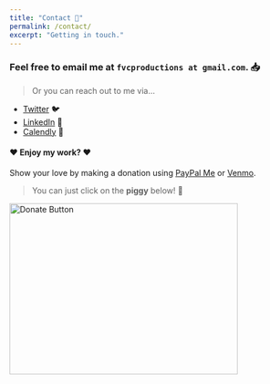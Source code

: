 ```yaml
---
title: "Contact 📨️"
permalink: /contact/
excerpt: "Getting in touch."
---
```


### Feel free to email me at `fvcproductions at gmail.com`. 📥

> Or you can reach out to me via...

- <a href="http://twitter.com/fvcproductions" target="_blank">Twitter</a> 🐦️
- <a href="http://linkedin.com/in/fvcproductions" target="_blank">LinkedIn</a> 👥️
- <a href="http://calendly.com/fvcproductions" target="_blank">Calendly</a> 📅

#### ❤︎ Enjoy my work? ❤︎

Show your love by making a donation using <a href="https://www.paypal.me/fvcproductions" target="_blank">PayPal Me</a> or <a href="https://venmo.com/fvcproductions" target="_blank">Venmo</a>.

> You can just click on the **piggy** below! 🐷️

<a href="http://paypal.me/fvcproductions" target="_blank"><img src="https://fvcproductions.files.wordpress.com/2015/09/donate-pig.gif" alt="Donate Button" width="400" height="300" /></a>